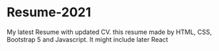 # Resume-2021
My latest Resume with updated CV. this resume made by HTML, CSS, Bootstrap 5 and Javascript. It might include later React 
